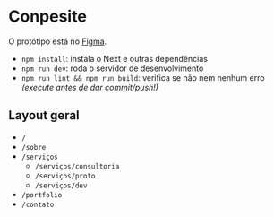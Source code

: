 # Conpesite

O protótipo está no [Figma](https://www.figma.com/design/XwVQnNcbmC0xRJv4eOKuhT/%5BMKT%5D%5B2024%5D-Site-institucional?node-id=191-352&m=dev).

- `npm install`: instala o Next e outras dependências
- `npm run dev`: roda o servidor de desenvolvimento
- `npm run lint && npm run build`: verifica se não nem nenhum erro _(execute antes de dar commit/push!)_

## Layout geral
- `/`
- `/sobre`
- `/serviços`
  - `/serviços/consultoria`
  - `/serviços/proto`
  - `/serviços/dev`
- `/portfolio`
- `/contato`

